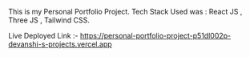 This is my Personal Portfolio Project. 
Tech Stack Used was : React JS , Three JS , Tailwind CSS.

Live Deployed Link :- https://personal-portfolio-project-p51dl002p-devanshi-s-projects.vercel.app

